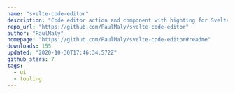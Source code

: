 ```yaml
---
name: "svelte-code-editor"
description: "Code editor action and component with highting for Svelte 3"
repo_url: "https://github.com/PaulMaly/svelte-code-editor"
author: "PaulMaly"
homepage: "https://github.com/PaulMaly/svelte-code-editor#readme"
downloads: 155
updated: "2020-10-30T17:46:34.572Z"
github_stars: 7
tags: 
  - ui
  - tooling
---
```

